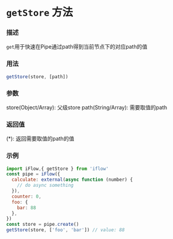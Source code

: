 # `getStore` 方法

### 描述
`get`用于快速在Pipe通过path得到当前节点下的对应path的值


### 用法
```javascript
getStore(store, [path])
```

### 参数
store(Object/Array): 父级store
path(String/Array): 需要取值的path

### 返回值
(*): 返回需要取值的path的值

### 示例
```javascript
import iFlow,{ getStore } from 'iflow'
const pipe = iFlow({
  calculate: external(async function (number) {
    // do async something
  }),
  counter: 0,
  foo: {
    bar: 88
  },
})
const store = pipe.create()
getStore(store, ['foo', 'bar']) // value: 88
```
